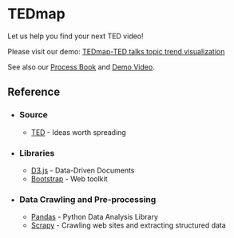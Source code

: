 # TEDmap

Let us help you find your next TED video! 

Please visit our demo: [TEDmap-TED talks topic trend visualization](https://cwkenwaysun.github.io/TEDmap/)

See also our [Process Book](https://github.com/cwkenwaysun/TEDmap/blob/master/final_report/ProcessBook_v1.pdf) and [Demo Video](https://youtu.be/cPfT3kuISxQ).

## Reference
* ### Source
  * [TED](https://www.ted.com/) - Ideas worth spreading

* ### Libraries
  * [D3.js](https://d3js.org/) - Data-Driven Documents
  * [Bootstrap](http://getbootstrap.com/) - Web toolkit

* ### Data Crawling and Pre-processing
  * [Pandas](http://pandas.pydata.org/) - Python Data Analysis Library
  * [Scrapy](https://docs.scrapy.org/en/latest/index.html) - Crawling web sites and extracting structured data
